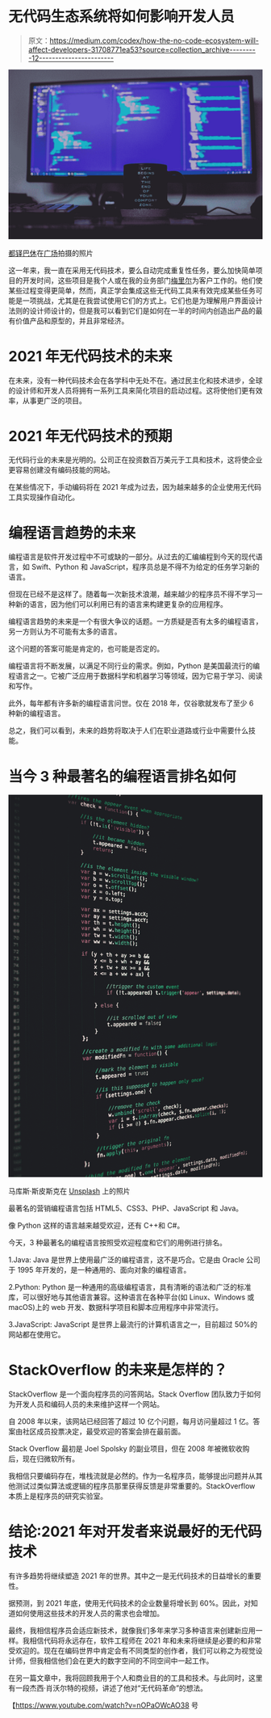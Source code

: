 # 无代码生态系统将如何影响开发人员

> 原文：<https://medium.com/codex/how-the-no-code-ecosystem-will-affect-developers-31708771ea53?source=collection_archive---------12----------------------->

![](img/56740e2ed523728f19a64479d263cc0e.png)

[都铎巴休](https://unsplash.com/@baciutudor?utm_source=medium&utm_medium=referral)在[广场](https://unsplash.com?utm_source=medium&utm_medium=referral)拍摄的照片

这一年来，我一直在采用无代码技术，要么自动完成重复性任务，要么加快简单项目的开发时间，这些项目是我个人或在我的业务部门[梅里尔](http://www.meliorlab.tech)为客户工作的。他们使某些过程变得更简单，然而，真正学会集成这些无代码工具来有效完成某些任务可能是一项挑战，尤其是在我尝试使用它们的方式上。它们也是为理解用户界面设计法则的设计师设计的，但是我可以看到它们是如何在一半的时间内创造出产品的最有价值产品和原型的，并且非常经济。

# 2021 年无代码技术的未来

在未来，没有一种代码技术会在各学科中无处不在。通过民主化和技术进步，全球的设计师和开发人员将拥有一系列工具来简化项目的启动过程。这将使他们更有效率，从事更广泛的项目。

# 2021 年无代码技术的预期

无代码行业的未来是光明的。公司正在投资数百万美元于工具和技术，这将使企业更容易创建没有编码技能的网站。

在某些情况下，手动编码将在 2021 年成为过去，因为越来越多的企业使用无代码工具实现操作自动化。

# 编程语言趋势的未来

编程语言是软件开发过程中不可或缺的一部分。从过去的汇编编程到今天的现代语言，如 Swift、Python 和 JavaScript，程序员总是不得不为给定的任务学习新的语言。

但现在已经不是这样了。随着每一次新技术浪潮，越来越少的程序员不得不学习一种新的语言，因为他们可以利用已有的语言来构建更复杂的应用程序。

编程语言趋势的未来是一个有很大争议的话题。一方质疑是否有太多的编程语言，另一方则认为不可能有太多的语言。

这个问题的答案可能是肯定的，也可能是否定的。

编程语言将不断发展，以满足不同行业的需求。例如，Python 是美国最流行的编程语言之一。它被广泛应用于数据科学和机器学习等领域，因为它易于学习、阅读和写作。

此外，每年都有许多新的编程语言问世。仅在 2018 年，仅谷歌就发布了至少 6 种新的编程语言。

总之，我们可以看到，未来的趋势将取决于人们在职业道路或行业中需要什么技能。

# 当今 3 种最著名的编程语言排名如何

![](img/41bcecf684615dc02b0cdd3275ca1ce2.png)

马库斯·斯皮斯克在 [Unsplash](https://unsplash.com?utm_source=medium&utm_medium=referral) 上的照片

最著名的营销编程语言包括 HTML5、CSS3、PHP、JavaScript 和 Java。

像 Python 这样的语言越来越受欢迎，还有 C++和 C#。

今天，3 种最著名的编程语言按照受欢迎程度和它们的用例进行排名。

1.Java: Java 是世界上使用最广泛的编程语言，这不是巧合。它是由 Oracle 公司于 1995 年开发的，是一种通用的、面向对象的编程语言。

2.Python: Python 是一种通用的高级编程语言，具有清晰的语法和广泛的标准库，可以很好地与其他语言兼容。这种语言在各种平台(如 Linux、Windows 或 macOS)上的 web 开发、数据科学项目和脚本应用程序中非常流行。

3.JavaScript: JavaScript 是世界上最流行的计算机语言之一，目前超过 50%的网站都在使用它。

# StackOverflow 的未来是怎样的？

StackOverflow 是一个面向程序员的问答网站。Stack Overflow 团队致力于如何为开发人员和编码人员的未来维护这样一个网站。

自 2008 年以来，该网站已经回答了超过 10 亿个问题，每月访问量超过 1 亿。答案由社区成员投票决定，最受欢迎的答案会排在最前面。

Stack Overflow 最初是 Joel Spolsky 的副业项目，但在 2008 年被微软收购后，现在归微软所有。

我相信只要编码存在，堆栈流就是必然的。作为一名程序员，能够提出问题并从其他测试过类似算法或逻辑的程序员那里获得反馈是非常重要的。StackOverflow 本质上是程序员的研究实验室。

# 结论:2021 年对开发者来说最好的无代码技术

有许多趋势将继续塑造 2021 年的世界。其中之一是无代码技术的日益增长的重要性。

据预测，到 2021 年底，使用无代码技术的企业数量将增长到 60%。因此，对知道如何使用这些技术的开发人员的需求也会增加。

最终，我相信程序员会适应新技术，就像我们多年来学习多种语言来创建新应用一样。我相信代码将永远存在，软件工程师在 2021 年和未来将继续是必要的和非常受欢迎的。现在在编码世界中肯定会有不同类型的创作者，我们可以称之为视觉设计师，但我相信他们会在更大的数字空间的不同空间中一起工作。

在另一篇文章中，我将回顾我用于个人和商业目的的工具和技术。与此同时，这里有一段杰西·肖沃尔特的视频，讲述了他对“无代码革命”的想法。

【https://www.youtube.com/watch?v=nOPaOWcAO38 号